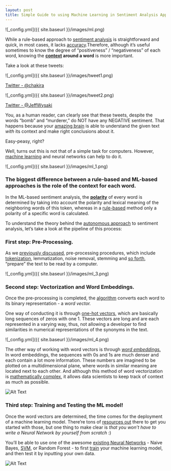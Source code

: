 ```yaml
---
layout: post
title: Simple Guide to using Machine Learning in Sentiment Analysis Applications 
---
```


![_config.yml]({{ site.baseurl }}/images/ml.png)


While a rule-based approach to [sentiment analysis](https://saidaibrg.github.io/SA-Definition/) is straightforward and quick, in most cases, it lacks [accuracy](https://www.researchgate.net/publication/329073021_Sentiment_Analysis_and_Feature_Extraction_Using_Rule-Based_Model_RBM_Proceedings_of_ICICC_2018_Volume_2).Therefore, although it’s useful sometimes to know the degree of “positiveness” / “negativeness” of each word, knowing the **[context](https://github.com/yandexdataschool/nlp_course/blob/master/resources/slides/lecture1_word_embeddings.pdf) around a word** is more important. 

Take a look at these tweets:

![_config.yml]({{ site.baseurl }}/images/tweet1.png)

[Twitter - @chakira](https://twitter.com/futuraafreee/status/1361655996368707584)

![_config.yml]({{ site.baseurl }}/images/tweet2.png)

[Twitter - @JeffWysaki](https://www.boredpanda.com/funny-tweets-jeff-wysaski-pleated-jeans-obvious-plant/?media_id=538368)

You, as a human reader, can clearly see that these tweets, despite the words “bomb” and “murderer,” do NOT have any NEGATIVE sentiment. That happens because your [amazing brain](https://www.biorxiv.org/content/10.1101/2020.07.03.186288v1.full.pdf) is able to understand the given text *with* its context and make right conclusions about it. 

Easy-peasy, right?

Well, turns out this is not that of a simple task for computers. However, [machine learning](https://www.youtube.com/watch?v=qoyp8pBtCZ0 ) and neural networks can help to do it.

![_config.yml]({{ site.baseurl }}/images/ml_1.png)

### The biggest difference between a rule-based and ML-based approaches is the role of the **context** for each word. 
In the ML-based sentiment analysis, the [**polarity**](https://ijarcce.com/wp-content/uploads/2012/03/IJARCCE3D-a-Ankush-A-Comparative-Study.pdf ) of every word is determined by taking into account the polarity and lexical meaning of the neighboring words of this token, whereas in a [rule-based](https://saidaibrg.github.io/Sentiment-Analysis/) method only a polarity of a specific word is calculated.  

To understand the theory behind the [autonomous approach](https://www.digitalocean.com/community/tutorials/how-to-perform-sentiment-analysis-in-python-3-using-the-natural-language-toolkit-nltk) to sentiment analysis, let’s take a look at the pipeline of this process:
### First step: Pre-Processing.

As we [previously discussed](https://saidaibrg.github.io/Sentiment-Analysis/), pre-processing procedures, which include [tokenization](https://www.pluralsight.com/guides/building-a-twitter-sentiment-analysis-in-python), lemmatization, noise removal, stemming and [so forth](https://github.com/fastai/course-nlp/blob/master/2-svd-nmf-topic-modeling.ipynb), “prepare” the text to be read by a computer. 

![_config.yml]({{ site.baseurl }}/images/ml_3.png)

### Second step: Vectorization and Word Embeddings. 

Once the pre-processing is completed, the [algorithm](https://algorithmia.com/blog/using-machine-learning-for-sentiment-analysis-a-deep-dive) converts each word to its binary representation - a *word vector.* 

One way of conducting it is through [one-hot vectors](https://towardsdatascience.com/word-embeddings-for-sentiment-analysis-65f42ea5d26e), which are basically long sequences of zeros with one 1. These vectors are long and are each represented in a varying way, thus, not allowing a developer to find similarities in numerical representations of the synonyms in the text.

![_config.yml]({{ site.baseurl }}/images/ml_4.png)

The other way of working with word vectors is through [*word embeddings.*](https://web.stanford.edu/~jurafsky/slp3/) In word embeddings, the sequences with 0s and 1s are much denser and each contain a lot more information. These numbers are imagined to be plotted on a multidimensional plane, where words in similar meaning are located next to each other. And although this method of word vectorization is [mathematically complex](https://github.com/yandexdataschool/nlp_course/tree/master/week01_embeddings), it allows data scientists to keep track of context as much as possible. 

![Alt Text](https://media.giphy.com/media/X9zOFhCdsR8FODDWxV/giphy.gif)

### Third step: Training and Testing the ML model! 

Once the word vectors are determined, the time comes for the deployment of a machine learning model. There’re tons of [resources out](https://github.com/fastai/course-nlp) there to get you started with those, but one thing to make clear is *that you won’t have to write a Neural Network by yourself from scratch* :)

You’ll be able to use one of the awesome [existing Neural Networks](https://www.linkedin.com/pulse/best-ai-algorithms-sentiment-analysis-muktabh-mayank/) - Naive Bayes, [SVM](https://www.researchgate.net/publication/342221481_Comparison_of_Naive_Bayes_and_SVM_Algorithm_based_on_Sentiment_Analysis_Using_Review_Dataset), or Random Forest - to first [train](https://www.kdnuggets.com/2018/08/emotion-sentiment-analysis-practitioners-guide-nlp-5.html) your machine learning model, and then test it by inputting your own data.

![Alt Text](https://media.giphy.com/media/QGA6c0mlRnglqKXkZZ/giphy.gif)






